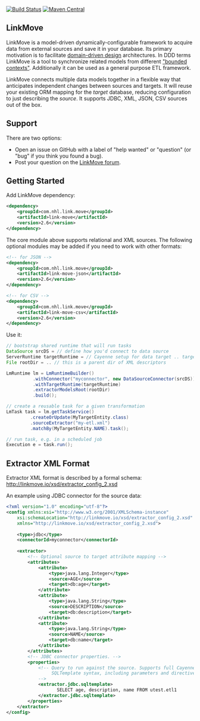 [![Build Status](https://travis-ci.org/nhl/link-move.svg?branch=master)](https://travis-ci.org/nhl/link-move)
[![Maven Central](https://maven-badges.herokuapp.com/maven-central/com.nhl.link.move/link-move/badge.svg)](https://maven-badges.herokuapp.com/maven-central/com.nhl.link.move/link-move/)

## LinkMove

LinkMove is a model-driven dynamically-configurable framework to acquire data from external sources and save it in your database. Its primary motivation is to facilitate [domain-driven design](https://en.wikipedia.org/wiki/Domain-driven_design) architectures. In DDD terms LinkMove is a tool to synchronize related models from different ["bounded contexts"](http://martinfowler.com/bliki/BoundedContext.html). Additionally it can be used as a general purpose ETL framework.

LinkMove connects multiple data models together in a flexible way that anticipates independent changes between sources and targets. It will reuse your existing ORM mapping for the _target_ database, reducing configuration to just describing the _source_. It supports JDBC, XML, JSON, CSV sources out of the box.

## Support

There are two options:

* Open an issue on GitHub with a label of "help wanted" or "question" (or "bug" if you think you found a bug).
* Post your question on the [LinkMove forum](https://groups.google.com/forum/?#!forum/linkmove-user).

## Getting Started

Add LinkMove dependency:
```XML
<dependency>
    <groupId>com.nhl.link.move</groupId>
    <artifactId>link-move</artifactId>
    <version>2.6</version>
</dependency>
```
The core module above supports relational and XML sources. The following optional modules may be added if you need to work with other formats:

```XML
<!-- for JSON -->
<dependency>
    <groupId>com.nhl.link.move</groupId>
    <artifactId>link-move-json</artifactId>
    <version>2.6</version>
</dependency>
```
```XML
<!-- for CSV -->
<dependency>
    <groupId>com.nhl.link.move</groupId>
    <artifactId>link-move-csv</artifactId>
    <version>2.6</version>
</dependency>
```
Use it:

```Java
// bootstrap shared runtime that will run tasks
DataSource srcDS = // define how you'd connect to data source 
ServerRuntime targetRuntime = // Cayenne setup for data target .. targets are mapped in Cayenne 
File rootDir = .. // this is a parent dir of XML descriptors

LmRuntime lm = LmRuntimeBuilder()
          .withConnector("myconnector", new DataSourceConnector(srcDS))
          .withTargetRuntime(targetRuntime)
          .extractorModelsRoot(rootDir)
          .build();

// create a reusable task for a given transformation
LmTask task = lm.getTaskService()
         .createOrUpdate(MyTargetEntity.class)
         .sourceExtractor("my-etl.xml")
         .matchBy(MyTargetEntity.NAME).task();

// run task, e.g. in a scheduled job
Execution e = task.run();
```

## Extractor XML Format

Extractor XML format is described by a formal schema: http://linkmove.io/xsd/extractor_config_2.xsd

An example using JDBC connector for the source data:

```XML
<?xml version="1.0" encoding="utf-8"?>
<config xmlns:xsi="http://www.w3.org/2001/XMLSchema-instance" 
	xsi:schemaLocation="http://linkmove.io/xsd/extractor_config_2.xsd"
	xmlns="http://linkmove.io/xsd/extractor_config_2.xsd">
	
	<type>jdbc</type>
	<connectorId>myconnector</connectorId>
	
	<extractor>
		<!-- Optional source to target attribute mapping -->
		<attributes>
			<attribute>
				<type>java.lang.Integer</type>
				<source>AGE</source>
				<target>db:age</target>
			</attribute>
			<attribute>
				<type>java.lang.String</type>
				<source>DESCRIPTION</source>
				<target>db:description</target>
			</attribute>
			<attribute>
				<type>java.lang.String</type>
				<source>NAME</source>
				<target>db:name</target>
			</attribute>
		</attributes>
		<!-- JDBC connector properties. -->
		<properties>
			<!-- Query to run against the source. Supports full Cayenne 
			     SQLTemplate syntax, including parameters and directives.
			-->
			<extractor.jdbc.sqltemplate>
			       SELECT age, description, name FROM utest.etl1
			</extractor.jdbc.sqltemplate>
		</properties>
	</extractor>
</config>
```


